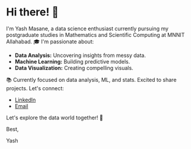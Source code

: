 # Hi there! 👋

I'm Yash Masane, a data science enthusiast currently pursuing my postgraduate studies in Mathematics and Scientific Computing at MNNIT Allahabad. 🎓 I'm passionate about:

- **Data Analysis:** Uncovering insights from messy data.
- **Machine Learning:** Building predictive models.
- **Data Visualization:** Creating compelling visuals.

📚 Currently focused on data analysis, ML, and stats. Excited to share projects. Let's connect:

- [LinkedIn](https://www.linkedin.com/in/yashm08)
- [Email](yashmasane68@gmail.com)

Let's explore the data world together! 🚀

Best,

Yash
